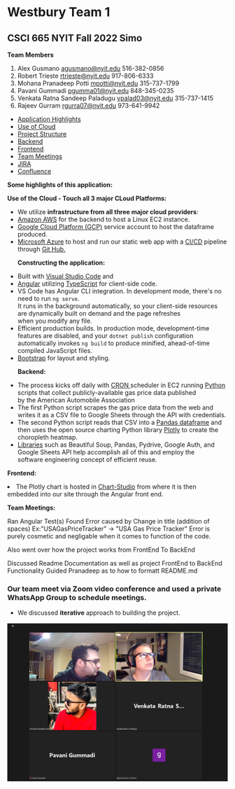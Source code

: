 
# Westbury Team 1 
## CSCI 665 NYIT Fall 2022 Simo


**Team Members** <br>
 1. Alex Gusmano	agusmano@nyit.edu	516-382-0856<br>
 2. Robert Trieste	rtrieste@nyit.edu	917-806-6333<br>
 3. Mohana Pranadeep Potti	mpotti@nyit.edu	315-737-1799<br>
 4. Pavani Gummadi pgumma01@nyit.edu	848-345-0235<br>
 5. Venkata Ratna Sandeep Paladugu	vpalad03@nyit.edu	315-737-1415<br>
 6. Rajeev Gurram	rgurra07@nyit.edu	973-641-9942<br>

- <a href="#AppHighlights">Application Highlights</a><br>
- <a href="#UseOfCloud">Use of Cloud</a><br>
- <a href="#ProjectStructure">Project Structure</a><br>
- <a href="#Backend">Backend</a><br>
- <a href="#ProjectStructure">Frontend</a><br>
- <a href="#TeamMeetings">Team Meetings</a><br>
- <a href="#Jira">JIRA</a><br>
- <a href="#Confluence">Confluence</a><br>

<p><a name="AppHighlights"></a></p>

<p><strong>Some highlights of this application:</strong></p>

<p><a name="UseOfCloud"></a></p>

<p><strong>Use of the Cloud - Touch all 3 major CLoud Platforms:</strong></p>

<ul>
  <li>We utilize <strong>infrastructure from all three major cloud providers</strong>: </li>

  <li><a href='https://aws.amazon.com/' target="_blank" rel="noopener">Amazon AWS</a>
    for the backend to host a Linux EC2 instance. </li>

  <li><a href='https://cloud.google.com/' target="_blank" rel="noopener">Google Cloud Platform (GCP)</a> service account
    to host the dataframe
    produced.</li>

  <li><a href='https://azure.microsoft.com/en-us/' target="_blank" rel="noopener">Microsoft Azure</a> to host and run
    our static web app with a
    <a href='https://learn.microsoft.com/en-us/azure/static-web-apps/build-configuration?tabs=github-actions'
      target="_blank" rel="noopener">CI/CD</a>
    pipeline through <a href='https://github.com/' target="_blank" rel="noopener">Git Hub.</a>
  </li>

<p><a name="ProjectStructure"></a></p>

<p><strong>Constructing the application:</strong></p>

  <li>Built with <a href='https://visualstudio.microsoft.com/downloads/' target="_blank" rel="noopener">Visual Studio
      Code</a> and</li>

  <li><a href='https://angular.io/' target="_blank" rel="noopener">Angular</a> utilizing <a
      href='http://www.typescriptlang.org/' target="_blank" rel="noopener">TypeScript</a> for
    client-side code.</li>

  <li>VS Code has Angular CLI integration. In development mode, there's no need to run
    <code>ng serve</code>.
    <br>It runs in the background automatically, so your client-side resources are dynamically built
    on demand and the page refreshes <br>when you modify any file.
  </li>

  <li>Efficient production builds. In production mode, development-time features are disabled, and
    your <code>dotnet publish</code> configuration <br>automatically invokes <code>ng build</code> to produce minified,
    ahead-of-time compiled JavaScript files.
  </li>

  <li><a href='http://getbootstrap.com/' target="_blank" rel="noopener">Bootstrap</a> for layout and styling.</li>

<p><a name="Backend"></a></p>

<p><strong>Backend:</strong></p>

  <li>The process kicks off daily with <a href='https://en.wikipedia.org/wiki/Cron' target="_blank" rel="noopener">CRON
    </a>scheduler in EC2 running <a href='https://www.python.org/' target="_blank" rel="noopener">Python</a>
    scripts that collect publicly-available gas price data published <br> by the American Automobile Association</li>

  <li>The first Python script scrapes the gas price data from the web and writes it as a CSV file to Google Sheets
    through the API with credentials.</li>

  <li>The second Python script reads that CSV into a <a href='https://wesmckinney.com/pages/about.html' target="_blank"
      rel="noopener">Pandas
      dataframe</a> and then uses the open source charting Python library <a href='https://en.wikipedia.org/wiki/Plotly'
      target="_blank" rel="noopener">Plotly</a> to create the choropleth heatmap.</li>

  <li><a href='https://pypi.org/' target="_blank" rel="noopener">Libraries</a> such as Beautiful Soup, Pandas, Pydrive,
    Google Auth, and Google Sheets
    API help accomplish all of this and
    employ the <br>software engineering concept of efficient reuse.</li>
</ul>

<p><a name="Frontend"></a></p>

<p><strong>Frontend:</strong></p>

  <li>The Plotly chart is hosted in <a href='https://chart-studio.plotly.com/feed/#/' target="_blank"
      rel="noopener">Chart-Studio</a> from where it is
    then
    embedded into our site through the Angular front end.</li>


<p><a name="TeamMeetings"></a></p>

<p><strong>Team Meetings:</strong></p>

Ran Angular Test(s)
Found Error caused by Change in title (addition of spaces)
Ex:"USAGasPriceTracker" -> "USA Gas Price Tracker"
Error is purely cosmetic and negligable when it comes to function of the code.

Also went over how the project works from FrontEnd To BackEnd

Discussed Readme Documentation as well as project FrontEnd to BackEnd Functionality
Guided Pranadeep as to how to formatt README.md

### Our team meet via Zoom video conference and used a private WhatsApp Group to schedule meetings.
 - We discussed **iterative** approach to building the project.

![img](images/Nov_TeamMeeting.png)



 